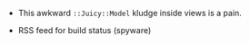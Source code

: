 * This awkward `::Juicy::Model` kludge inside views is a pain.

* RSS feed for build status (spyware)
